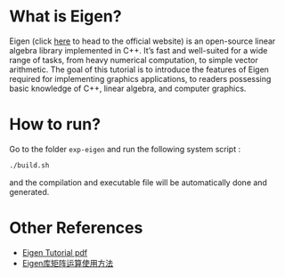 
# What is Eigen?

Eigen (click [here](https://eigen.tuxfamily.org/index.php?title=Main_Page) to head to the official website) is an open-source linear algebra library implemented in C++. It’s fast and well-suited for a wide range of tasks, from heavy numerical computation, to simple vector arithmetic. The goal of this tutorial is to introduce the features of Eigen required for implementing graphics applications, to readers possessing basic knowledge of C++, linear algebra, and computer graphics.



# How to run?

Go to the folder `exp-eigen` and run the following system script :

```bash
./build.sh
```

and the compilation and executable file will be automatically done and generated.





# Other References

+ [Eigen Tutorial pdf](https://cs2240.graphics/assignments/eigen_tutorial.pdf)
+ [ Eigen库矩阵运算使用方法](https://www.cnblogs.com/dzw2017/p/8427677.html)

